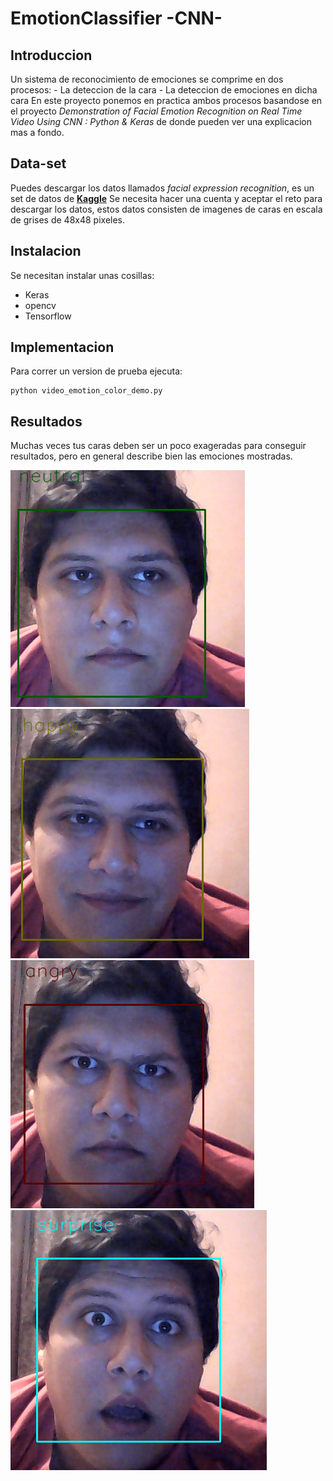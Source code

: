# EmotionClassifier -CNN-

## Introduccion
Un sistema de reconocimiento de emociones se comprime en dos procesos:
    - La deteccion de la cara
    - La deteccion de emociones en dicha cara
En este proyecto ponemos en practica ambos procesos basandose en el proyecto *Demonstration of Facial Emotion Recognition on Real Time Video Using CNN : Python & Keras*
de donde pueden ver una explicacion mas a fondo.

## Data-set
Puedes descargar los datos llamados *facial expression recognition*, es un set de datos de [**Kaggle**](https://www.kaggle.com/c/challenges-in-representation-learning-facial-expression-recognition-challenge/data) Se necesita hacer una cuenta y aceptar el reto para descargar los datos, estos datos consisten de imagenes de caras en escala de grises de 48x48 pixeles.

## Instalacion
Se necesitan instalar unas cosillas:
- Keras
- opencv
- Tensorflow

## Implementacion
Para correr un version de prueba ejecuta:
```
python video_emotion_color_demo.py
```

## Resultados
Muchas veces tus caras deben ser un poco exageradas para conseguir resultados, pero en general describe bien las emociones mostradas.

![alt tag](images/neutral.png)
![alt tag](images/happy.png)
![alt tag](images/angry.png)
![alt tag](images/suprise.png)


